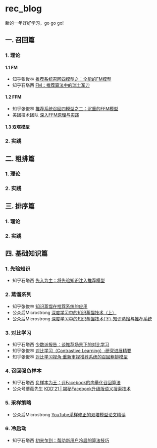 # rec_blog

新的一年好好学习，go go go!

## 一. 召回篇

### 1. 理论
#### 1.1 FM
+ 知乎张俊林 [推荐系统召回四模型之：全能的FM模型](https://zhuanlan.zhihu.com/p/58160982)
+ 知乎石塔西 [FM：推荐算法中的瑞士军刀](https://zhuanlan.zhihu.com/p/343174108)
#### 1.2 FFM
+ 知乎张俊林 [推荐系统召回四模型之二：沉重的FFM模型](https://zhuanlan.zhihu.com/p/59528983)
+ 美团技术团队 [深入FFM原理与实践](https://tech.meituan.com/2016/03/03/deep-understanding-of-ffm-principles-and-practices.html)

#### 1.3 双塔模型


### 2. 实践

## 二. 粗排篇

### 1. 理论
### 2. 实践

## 三. 排序篇

### 1. 理论
### 2. 实践

## 四. 基础知识篇

### 1. 先验知识
+ 知乎石塔西 [先入为主：将先验知识注入推荐模型](https://zhuanlan.zhihu.com/p/442845759)

### 2. 蒸馏系列
+ 知乎张俊林 [知识蒸馏在推荐系统的应用](https://zhuanlan.zhihu.com/p/143155437)
+ 公众后Microstrong [深度学习中的知识蒸馏技术（上）](https://mp.weixin.qq.com/s/E7-MF18Y-UeKx694kGFHzA)
+ 公众后Microstrong [深度学习中的知识蒸馏技术(下)-知识蒸馏与推荐系统](https://mp.weixin.qq.com/s/Noac4YLIimr1HM2fln2bjg)

### 3. 对比学习
+ 知乎石塔西 [少数派报告：谈推荐场景下的对比学习](https://zhuanlan.zhihu.com/p/435903339)
+ 知乎张俊林 [对比学习（Contrastive Learning）:研究进展精要](https://zhuanlan.zhihu.com/p/367290573)
+ 知乎张俊林 [对比学习视角:重新审视推荐系统的召回粗排模型](https://zhuanlan.zhihu.com/p/424198603)

### 4. 召回强负样本
+ 知乎石塔西 [负样本为王：评Facebook的向量化召回算法](https://zhuanlan.zhihu.com/p/165064102)
+ 公众号蘑菇先生 [KDD'21 | 揭秘Facebook升级版语义搜索技术](https://mp.weixin.qq.com/s/mkC8lSbBXWMUIXUg3KrAjQ)

### 5. 采样策略
+ 公众后Microstrong [YouTube采样修正的双塔模型论文精读](https://mp.weixin.qq.com/s/us4qGD3LDgLmPy2m-qq-iw)

### 6. 冷启动
+ 知乎石塔西 [初来乍到：帮助新用户冷启的算法技巧](https://zhuanlan.zhihu.com/p/458843906)

